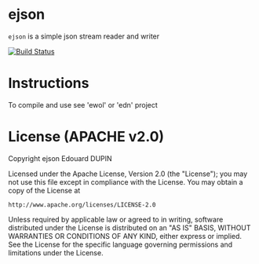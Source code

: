 ejson
=====

`ejson` is a simple json stream reader and writer

[![Build Status](https://travis-ci.org/atria-soft/ejson.svg?branch=master)](https://travis-ci.org/atria-soft/ejson)

Instructions
============

To compile and use see 'ewol' or 'edn' project


License (APACHE v2.0)
=====================
Copyright ejson Edouard DUPIN

Licensed under the Apache License, Version 2.0 (the "License");
you may not use this file except in compliance with the License.
You may obtain a copy of the License at

    http://www.apache.org/licenses/LICENSE-2.0

Unless required by applicable law or agreed to in writing, software
distributed under the License is distributed on an "AS IS" BASIS,
WITHOUT WARRANTIES OR CONDITIONS OF ANY KIND, either express or implied.
See the License for the specific language governing permissions and
limitations under the License.

